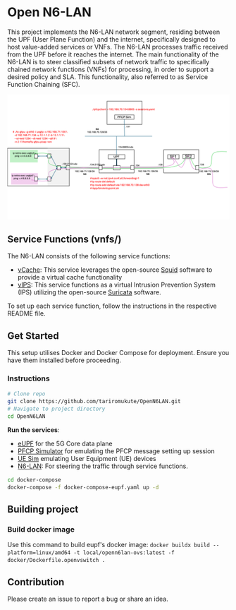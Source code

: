 # Open N6-LAN

This project implements the N6-LAN network segment, residing between the UPF (User Plane Function) and the internet, specifically designed to host value-added services or VNFs. The N6-LAN processes traffic received from the UPF before it reaches the internet. The main functionality of the N6-LAN is to steer classified subsets of network traffic to specifically chained network functions (VNFs) for processing, in order to support a desired policy and SLA. This functionality, also referred to as Service Function Chaining (SFC).


![image](docs/pictures/representation_diagram.png)

## Service Functions (vnfs/)

The N6-LAN consists of the following service functions:
* [vCache](vnfs/cache-squid/README): This service leverages the open-source [Squid](https://www.squid-cache.org) software to provide a virtual cache functionality
* [vIPS](vnfs/ips-suricata/README): This service functions as a virtual Intrusion Prevention System (IPS) utilizing the open-source [Suricata](https://suricata.io) software.

To set up each service function, follow the instructions in the respective README file.

## Get Started

This setup utilises Docker and Docker Compose for deployment. Ensure you have them installed before proceeding.

### Instructions

```bash
# Clone repo
git clone https://github.com/tariromukute/OpenN6LAN.git
# Navigate to project directory
cd OpenN6LAN
```

**Run the services**:
* [eUPF](https://github.com/edgecomllc/eupf) for the 5G Core data plane
* [PFCP Simulator](https://github.com/infinitydon/pfcp-kitchen-sink) for emulating the PFCP message setting up session
* [UE Sim](https://github.com/tariromukute/tc-gtpu.git) emulating User Equipment (UE) devices
* [N6-LAN](https://github.com/tariromukute/OpenN6LAN): For steering the traffic through service functions.

```bash
cd docker-compose
docker-compose -f docker-compose-eupf.yaml up -d
```

## Building project

### Build docker image

Use this command to build eupf's docker image: `docker buildx build --platform=linux/amd64 -t local/openn6lan-ovs:latest -f docker/Dockerfile.openvswitch .`

## Contribution

Please create an issue to report a bug or share an idea.
